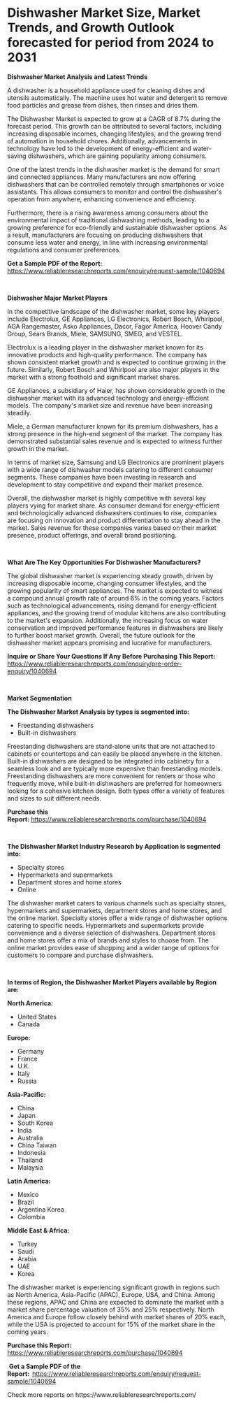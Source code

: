 <p><h1>Dishwasher Market Size, Market Trends, and Growth Outlook forecasted for period from 2024 to 2031</h1></p><p><strong>Dishwasher Market Analysis and Latest Trends</strong></p>
<p><p>A dishwasher is a household appliance used for cleaning dishes and utensils automatically. The machine uses hot water and detergent to remove food particles and grease from dishes, then rinses and dries them.</p><p>The Dishwasher Market is expected to grow at a CAGR of 8.7% during the forecast period. This growth can be attributed to several factors, including increasing disposable incomes, changing lifestyles, and the growing trend of automation in household chores. Additionally, advancements in technology have led to the development of energy-efficient and water-saving dishwashers, which are gaining popularity among consumers.</p><p>One of the latest trends in the dishwasher market is the demand for smart and connected appliances. Many manufacturers are now offering dishwashers that can be controlled remotely through smartphones or voice assistants. This allows consumers to monitor and control the dishwasher's operation from anywhere, enhancing convenience and efficiency.</p><p>Furthermore, there is a rising awareness among consumers about the environmental impact of traditional dishwashing methods, leading to a growing preference for eco-friendly and sustainable dishwasher options. As a result, manufacturers are focusing on producing dishwashers that consume less water and energy, in line with increasing environmental regulations and consumer preferences.</p></p>
<p><strong>Get a Sample PDF of the Report:&nbsp;</strong> <a href="https://www.reliableresearchreports.com/enquiry/request-sample/1040694">https://www.reliableresearchreports.com/enquiry/request-sample/1040694</a></p>
<p>&nbsp;</p>
<p><strong>Dishwasher Major Market Players</strong></p>
<p><p>In the competitive landscape of the dishwasher market, some key players include Electrolux, GE Appliances, LG Electronics, Robert Bosch, Whirlpool, AGA Rangemaster, Asko Appliances, Dacor, Fagor America, Hoover Candy Group, Sears Brands, Miele, SAMSUNG, SMEG, and VESTEL.</p><p>Electrolux is a leading player in the dishwasher market known for its innovative products and high-quality performance. The company has shown consistent market growth and is expected to continue growing in the future. Similarly, Robert Bosch and Whirlpool are also major players in the market with a strong foothold and significant market shares.</p><p>GE Appliances, a subsidiary of Haier, has shown considerable growth in the dishwasher market with its advanced technology and energy-efficient models. The company's market size and revenue have been increasing steadily.</p><p>Miele, a German manufacturer known for its premium dishwashers, has a strong presence in the high-end segment of the market. The company has demonstrated substantial sales revenue and is expected to witness further growth in the market.</p><p>In terms of market size, Samsung and LG Electronics are prominent players with a wide range of dishwasher models catering to different consumer segments. These companies have been investing in research and development to stay competitive and expand their market presence.</p><p>Overall, the dishwasher market is highly competitive with several key players vying for market share. As consumer demand for energy-efficient and technologically advanced dishwashers continues to rise, companies are focusing on innovation and product differentiation to stay ahead in the market. Sales revenue for these companies varies based on their market presence, product offerings, and overall brand positioning.</p></p>
<p>&nbsp;</p>
<p><strong>What Are The Key Opportunities For Dishwasher Manufacturers?</strong></p>
<p><p>The global dishwasher market is experiencing steady growth, driven by increasing disposable income, changing consumer lifestyles, and the growing popularity of smart appliances. The market is expected to witness a compound annual growth rate of around 6% in the coming years. Factors such as technological advancements, rising demand for energy-efficient appliances, and the growing trend of modular kitchens are also contributing to the market's expansion. Additionally, the increasing focus on water conservation and improved performance features in dishwashers are likely to further boost market growth. Overall, the future outlook for the dishwasher market appears promising and lucrative for manufacturers.</p></p>
<p><strong>Inquire or Share Your Questions If Any Before Purchasing This Report:</strong> <a href="https://www.reliableresearchreports.com/enquiry/pre-order-enquiry/1040694">https://www.reliableresearchreports.com/enquiry/pre-order-enquiry/1040694</a></p>
<p>&nbsp;</p>
<p><strong>Market Segmentation</strong></p>
<p><strong>The Dishwasher Market Analysis by types is segmented into:</strong></p>
<p><ul><li>Freestanding dishwashers</li><li>Built-in dishwashers</li></ul></p>
<p><p>Freestanding dishwashers are stand-alone units that are not attached to cabinets or countertops and can easily be placed anywhere in the kitchen. Built-in dishwashers are designed to be integrated into cabinetry for a seamless look and are typically more expensive than freestanding models. Freestanding dishwashers are more convenient for renters or those who frequently move, while built-in dishwashers are preferred for homeowners looking for a cohesive kitchen design. Both types offer a variety of features and sizes to suit different needs.</p></p>
<p><strong>Purchase this Report:&nbsp;</strong><a href="https://www.reliableresearchreports.com/purchase/1040694">https://www.reliableresearchreports.com/purchase/1040694</a></p>
<p>&nbsp;</p>
<p><strong>The Dishwasher Market Industry Research by Application is segmented into:</strong></p>
<p><ul><li>Specialty stores</li><li>Hypermarkets and supermarkets</li><li>Department stores and home stores</li><li>Online</li></ul></p>
<p><p>The dishwasher market caters to various channels such as specialty stores, hypermarkets and supermarkets, department stores and home stores, and the online market. Specialty stores offer a wide range of dishwasher options catering to specific needs. Hypermarkets and supermarkets provide convenience and a diverse selection of dishwashers. Department stores and home stores offer a mix of brands and styles to choose from. The online market provides ease of shopping and a wider range of options for customers to compare and purchase dishwashers.</p></p>
<p>&nbsp;</p>
<p><strong>In terms of Region, the Dishwasher Market Players available by Region are:</strong></p>
<p>
    <p> <strong> North America: </strong>
        <ul>
            <li>United States</li>
            <li>Canada</li>
        </ul>
        </p> 
    <p> <strong> Europe: </strong>
        <ul>
            <li>Germany</li>
            <li>France</li>
            <li>U.K.</li>
            <li>Italy</li>
            <li>Russia</li>
        </ul>
        </p> 
    <p> <strong> Asia-Pacific: </strong>
        <ul>
            <li>China</li>
            <li>Japan</li>
            <li>South Korea</li>
            <li>India</li>
            <li>Australia</li>
            <li>China Taiwan</li>
            <li>Indonesia</li>
            <li>Thailand</li>
            <li>Malaysia</li>
        </ul>
        </p> 
    <p> <strong> Latin America: </strong>
        <ul>
            <li>Mexico</li>
            <li>Brazil</li>
            <li>Argentina Korea</li>
            <li>Colombia</li>
        </ul>
        </p> 
    <p> <strong> Middle East & Africa: </strong>
        <ul>
            <li>Turkey</li>
            <li>Saudi</li>
            <li>Arabia</li>
            <li>UAE</li>
            <li>Korea</li>
        </ul>
    </p>
    </p>
<p><p>The dishwasher market is experiencing significant growth in regions such as North America, Asia-Pacific (APAC), Europe, USA, and China. Among these regions, APAC and China are expected to dominate the market with a market share percentage valuation of 35% and 25% respectively. North America and Europe follow closely behind with market shares of 20% each, while the USA is projected to account for 15% of the market share in the coming years.</p></p>
<p><strong>Purchase this Report: </strong><a href="https://www.reliableresearchreports.com/purchase/1040694">https://www.reliableresearchreports.com/purchase/1040694</a></p>
<p>&nbsp;<strong>Get a Sample PDF of the Report:&nbsp;&nbsp;</strong><a href="https://www.reliableresearchreports.com/enquiry/request-sample/1040694">https://www.reliableresearchreports.com/enquiry/request-sample/1040694</a></p>
<p><strong></strong></p>
<p>Check more reports on https://www.reliableresearchreports.com/</p>
